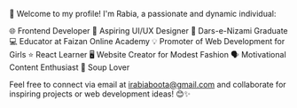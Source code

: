 
👋 Welcome to my profile! I'm Rabia, a passionate and dynamic individual:

🌐 Frontend Developer
🎨 Aspiring UI/UX Designer
📖 Dars-e-Nizami Graduate
💻 Educator at Faizan Online Academy
💡 Promoter of Web Development for Girls
⭐ React Learner
🖥️ Website Creator for Modest Fashion
🗣️ Motivational Content Enthusiast
🍜 Soup Lover

Feel free to connect via email at irabiaboota@gmail.com and collaborate for inspiring projects or web development ideas! 😊✨

<!---
Rabia-Boota/Rabia-Boota is a ✨ special ✨ repository because its `README.md` (this file) appears on your GitHub profile.
You can click the Preview link to take a look at your changes.
--->
